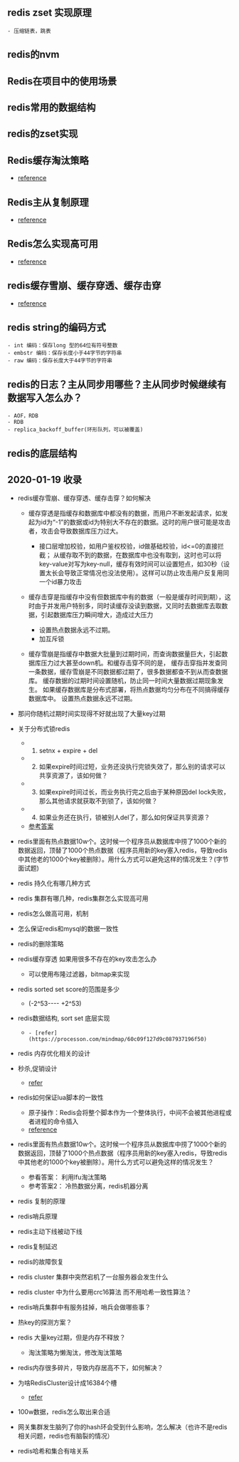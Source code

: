 ## redis zset 实现原理
    - 压缩链表，跳表
## redis的nvm

## Redis在项目中的使用场景
## redis常用的数据结构
## redis的zset实现
## Redis缓存淘汰策略
- [reference](https://www.processon.com/view/link/620b45476376897c8c7239d0)
## Redis主从复制原理
- [reference](https://www.processon.com/view/link/620b4875f346fb617416aed3)
## Redis怎么实现高可用
- [reference](https://www.processon.com/view/link/620b48f17d9c0807ec8cf49a)
## redis缓存雪崩、缓存穿透、缓存击穿
- [reference](https://www.processon.com/view/link/61e648387d9c0806a8b0cf29)

## redis string的编码方式
    - int 编码：保存long 型的64位有符号整数
    - embstr 编码：保存长度小于44字节的字符串
    - raw 编码：保存长度大于44字节的字符串
## redis的日志？主从同步用哪些？主从同步时候继续有数据写入怎么办？
    - AOF，RDB
    - RDB
    - replica_backoff_buffer(环形队列，可以被覆盖)
## redis的底层结构

## 2020-01-19 收录


- redis缓存雪崩、缓存穿透、缓存击穿？如何解决
    - 缓存穿透是指缓存和数据库中都没有的数据，而用户不断发起请求，如发起为id为“-1”的数据或id为特别大不存在的数据。这时的用户很可能是攻击者，攻击会导致数据库压力过大。

      - 接口层增加校验，如用户鉴权校验，id做基础校验，id<=0的直接拦截；
        从缓存取不到的数据，在数据库中也没有取到，这时也可以将key-value对写为key-null，缓存有效时间可以设置短点，如30秒（设置太长会导致正常情况也没法使用）。这样可以防止攻击用户反复用同一个id暴力攻击

    - 缓存击穿是指缓存中没有但数据库中有的数据（一般是缓存时间到期），这时由于并发用户特别多，同时读缓存没读到数据，又同时去数据库去取数据，引起数据库压力瞬间增大，造成过大压力

      - 设置热点数据永远不过期。
      - 加互斥锁

    - 缓存雪崩是指缓存中数据大批量到过期时间，而查询数据量巨大，引起数据库压力过大甚至down机。和缓存击穿不同的是，        缓存击穿指并发查同一条数据，缓存雪崩是不同数据都过期了，很多数据都查不到从而查数据库。
      缓存数据的过期时间设置随机，防止同一时间大量数据过期现象发生。
      如果缓存数据库是分布式部署，将热点数据均匀分布在不同搞得缓存数据库中。
      设置热点数据永远不过期。
- 那问你随机过期时间实现得不好就出现了大量key过期
- 关于分布式锁redis
    - 1. setnx + expire + del
    - 2. 如果expire时间过短，业务还没执行完锁失效了，那么别的请求可以共享资源了，该如何做？
    - 3. 如果expire时间过长，而业务执行完之后由于某种原因del lock失败，那么其他请求就获取不到锁了，该如何做？
    - 4. 如果业务还在执行，锁被别人del了，那么如何保证共享资源？
    - [参考答案](https://mp.weixin.qq.com/s/zwkK0YD6b94iwt_v36e-jw)
- redis里面有热点数据10w个。这时候一个程序员从数据库中捞了1000个新的数据返回，顶替了1000个热点数据（程序员用新的key塞入redis，导致redis中其他老的1000个key被删除）。用什么方式可以避免这样的情况发生？(字节面试题)
	
- redis 持久化有哪几种方式
- redis 集群有哪几种，redis集群怎么实现高可用
- redis怎么做高可用，机制
- 怎么保证redis和mysql的数据一致性
- redis的删除策略
- redis缓存穿透 如果用很多不存在的key攻击怎么办
    - 可以使用布隆过滤器，bitmap来实现
  
- redis sorted set score的范围是多少
    - (-2^53---- +2^53)

- redis数据结构, sort set 底层实现
    -     - [refer](https://processon.com/mindmap/60c09f127d9c087937196f50)
- redis 内存优化相关的设计
- 秒杀,促销设计
    - [refer](https://processon.com/mindmap/60f43a4c7d9c087bac5cd26f)

- redis如何保证lua脚本的一致性
    - 原子操作：Redis会将整个脚本作为一个整体执行，中间不会被其他进程或者进程的命令插入
    - [reference](https://segmentfault.com/a/1190000019676878)

- redis里面有热点数据10w个。这时候一个程序员从数据库中捞了1000个新的数据返回，顶替了1000个热点数据（程序员用新的key塞入redis，导致redis中其他老的1000个key被删除）。用什么方式可以避免这样的情况发生？
  - 参看答案： 利用lfu淘汰策略
  - 参考答案2： 冷热数据分离，redis机器分离

- redis 复制的原理 
- redis哨兵原理
- redis主动下线被动下线 
- redis复制延迟 
- redis的故障恢复
- redis cluster 集群中突然宕机了一台服务器会发生什么
- redis cluster 中为什么要用crc16算法 而不用哈希一致性算法？
- redis哨兵集群中有服务挂掉，哨兵会做哪些事？
- 热key的探测方案？
- redis 大量key过期，但是内存不释放？
  - 淘汰策略为懒淘汰，修改淘汰策略
- redis内存很多碎片，导致内存居高不下，如何解决？
- 为啥RedisCluster设计成16384个槽
  - [refer](https://zhuanlan.zhihu.com/p/99037321)
- 100w数据，redis怎么取出来合适
- 网关集群发生脑列了你的hash环会受到什么影响，怎么解决（也许不是redis相关问题，redis也有脑裂的情况）
- redis哈希和集合有啥关系


